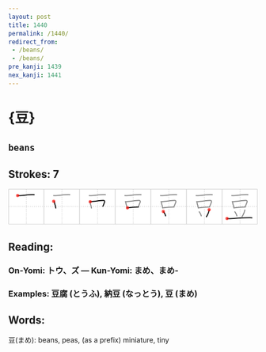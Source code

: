 ```yaml
---
layout: post
title: 1440
permalink: /1440/
redirect_from:
 - /beans/
 - /beans/
pre_kanji: 1439
nex_kanji: 1441
---
```


# {豆}

## `beans`

## Strokes: 7

<div class="stroke"><img src="../images/E8B186.png" /></div>

## Reading:

### On-Yomi: トウ、ズ &mdash; Kun-Yomi: まめ、まめ-

### Examples: 豆腐 (とうふ), 納豆 (なっとう), 豆 (まめ)

## Words:

豆(まめ): beans, peas, (as a prefix) miniature, tiny
